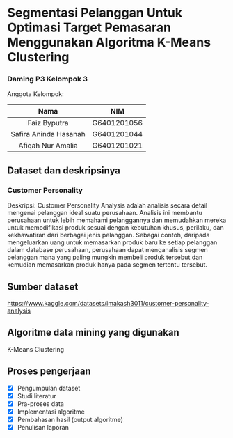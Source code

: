 # Segmentasi Pelanggan Untuk Optimasi Target Pemasaran Menggunakan Algoritma K-Means Clustering

### Daming P3 Kelompok 3

Anggota Kelompok:

Nama | NIM
:---: | :---:
Faiz Byputra | G6401201056
Safira Aninda Hasanah | G6401201044
Afiqah Nur Amalia | G6401201021

## Dataset dan deskripsinya

### Customer Personality

Deskripsi: Customer Personality Analysis adalah analisis secara detail mengenai pelanggan ideal suatu perusahaan. Analisis ini membantu perusahaan untuk lebih memahami pelanggannya dan memudahkan mereka untuk memodifikasi produk sesuai dengan kebutuhan khusus, perilaku, dan kekhawatiran dari berbagai jenis pelanggan. Sebagai contoh, daripada mengeluarkan uang untuk memasarkan produk baru ke setiap pelanggan dalam database perusahaan, perusahaan dapat menganalisis segmen pelanggan mana yang paling mungkin membeli produk tersebut dan kemudian memasarkan produk hanya pada segmen tertentu tersebut.

## Sumber dataset

https://www.kaggle.com/datasets/imakash3011/customer-personality-analysis

## Algoritme data mining yang digunakan

K-Means Clustering

## Proses pengerjaan

- [x] Pengumpulan dataset
- [x] Studi literatur
- [x] Pra-proses data
- [x] Implementasi algoritme
- [x] Pembahasan hasil (output algoritme)
- [x] Penulisan laporan

